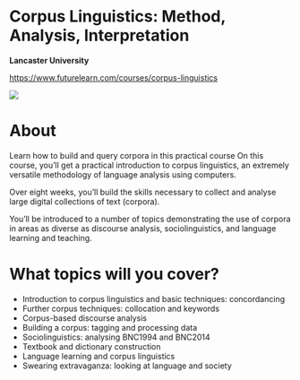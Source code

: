 # Corpus Linguistics: Method, Analysis, Interpretation

**Lancaster University**

https://www.futurelearn.com/courses/corpus-linguistics

![](https://ugc.futurelearn.com/uploads/images/c5/5a/c55a2223-b670-46f2-bed4-b96bed094f5f.svg)

# About

Learn how to build and query corpora in this practical course
On this course, you’ll get a practical introduction to corpus linguistics, an extremely versatile methodology of language analysis using computers.

Over eight weeks, you’ll build the skills necessary to collect and analyse large digital collections of text (corpora).

You’ll be introduced to a number of topics demonstrating the use of corpora in areas as diverse as discourse analysis, sociolinguistics, and language learning and teaching.

# What topics will you cover?
- Introduction to corpus linguistics and basic techniques: concordancing
- Further corpus techniques: collocation and keywords
- Corpus-based discourse analysis
- Building a corpus: tagging and processing data
- Sociolinguistics: analysing BNC1994 and BNC2014
- Textbook and dictionary construction
- Language learning and corpus linguistics
- Swearing extravaganza: looking at language and society